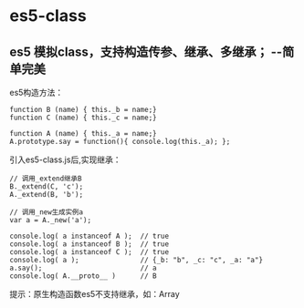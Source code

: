 # es5-class
es5 模拟class，支持构造传参、继承、多继承； --简单完美
-----------------------------------
es5构造方法：
```
function B (name) { this._b = name;}
function C (name) { this._c = name;}

function A (name) { this._a = name;}
A.prototype.say = function(){ console.log(this._a); };
```

引入es5-class.js后,实现继承：
```
// 调用_extend继承B
B._extend(C, 'c');
A._extend(B, 'b');

// 调用_new生成实例a
var a = A._new('a');

console.log( a instanceof A ); 	// true
console.log( a instanceof B ); 	// true
console.log( a instanceof C );	// true
console.log( a );               // {_b: "b", _c: "c", _a: "a"}
a.say();                        // a
console.log( A.__proto__ )      // B
```

提示：原生构造函数es5不支持继承，如：Array
